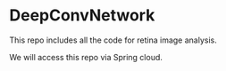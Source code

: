 # DeepConvNetwork
This repo includes all the code for retina image analysis.

We will access this repo via Spring cloud.
